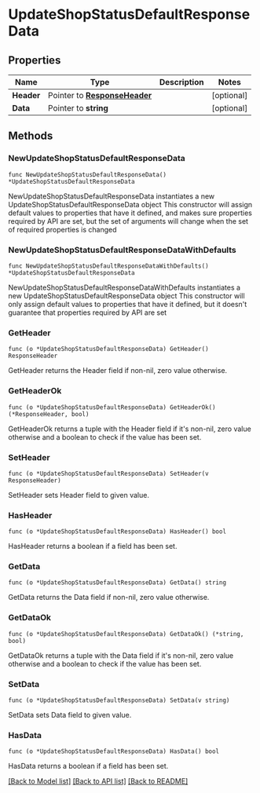 # UpdateShopStatusDefaultResponseData

## Properties

Name | Type | Description | Notes
------------ | ------------- | ------------- | -------------
**Header** | Pointer to [**ResponseHeader**](ResponseHeader.md) |  | [optional] 
**Data** | Pointer to **string** |  | [optional] 

## Methods

### NewUpdateShopStatusDefaultResponseData

`func NewUpdateShopStatusDefaultResponseData() *UpdateShopStatusDefaultResponseData`

NewUpdateShopStatusDefaultResponseData instantiates a new UpdateShopStatusDefaultResponseData object
This constructor will assign default values to properties that have it defined,
and makes sure properties required by API are set, but the set of arguments
will change when the set of required properties is changed

### NewUpdateShopStatusDefaultResponseDataWithDefaults

`func NewUpdateShopStatusDefaultResponseDataWithDefaults() *UpdateShopStatusDefaultResponseData`

NewUpdateShopStatusDefaultResponseDataWithDefaults instantiates a new UpdateShopStatusDefaultResponseData object
This constructor will only assign default values to properties that have it defined,
but it doesn't guarantee that properties required by API are set

### GetHeader

`func (o *UpdateShopStatusDefaultResponseData) GetHeader() ResponseHeader`

GetHeader returns the Header field if non-nil, zero value otherwise.

### GetHeaderOk

`func (o *UpdateShopStatusDefaultResponseData) GetHeaderOk() (*ResponseHeader, bool)`

GetHeaderOk returns a tuple with the Header field if it's non-nil, zero value otherwise
and a boolean to check if the value has been set.

### SetHeader

`func (o *UpdateShopStatusDefaultResponseData) SetHeader(v ResponseHeader)`

SetHeader sets Header field to given value.

### HasHeader

`func (o *UpdateShopStatusDefaultResponseData) HasHeader() bool`

HasHeader returns a boolean if a field has been set.

### GetData

`func (o *UpdateShopStatusDefaultResponseData) GetData() string`

GetData returns the Data field if non-nil, zero value otherwise.

### GetDataOk

`func (o *UpdateShopStatusDefaultResponseData) GetDataOk() (*string, bool)`

GetDataOk returns a tuple with the Data field if it's non-nil, zero value otherwise
and a boolean to check if the value has been set.

### SetData

`func (o *UpdateShopStatusDefaultResponseData) SetData(v string)`

SetData sets Data field to given value.

### HasData

`func (o *UpdateShopStatusDefaultResponseData) HasData() bool`

HasData returns a boolean if a field has been set.


[[Back to Model list]](../README.md#documentation-for-models) [[Back to API list]](../README.md#documentation-for-api-endpoints) [[Back to README]](../README.md)


